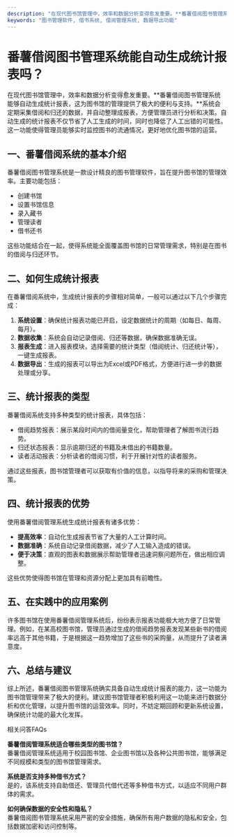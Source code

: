 ```yaml
---
description: "在现代图书馆管理中，效率和数据分析变得愈发重要。**番薯借阅图书管理系统能够自动生成统计报表，这为图书馆的管理提供了极大的便利与支持。**系统会定期采集借阅和归还的数据，并自动整理成报表，方便管理员进行分析和决策。自动生成的统计报表不仅节省了人工生成的时间，同时也降低了人工出错的可能性。这一功能使得管理员能够实时监控图书的流通情况，更好地优化图书馆的运营。"
keywords: "图书管理软件, 借书系统, 借阅管理系统, 数据导出功能"
---
```

# 番薯借阅图书管理系统能自动生成统计报表吗？

在现代图书馆管理中，效率和数据分析变得愈发重要。**番薯借阅图书管理系统能够自动生成统计报表，这为图书馆的管理提供了极大的便利与支持。**系统会定期采集借阅和归还的数据，并自动整理成报表，方便管理员进行分析和决策。自动生成的统计报表不仅节省了人工生成的时间，同时也降低了人工出错的可能性。这一功能使得管理员能够实时监控图书的流通情况，更好地优化图书馆的运营。

## **一、番薯借阅系统的基本介绍**

番薯借阅图书管理系统是一款设计精良的图书管理软件，旨在提升图书馆的管理效率。主要功能包括：

- 创建书馆
- 设置书馆信息
- 录入藏书
- 管理读者
- 借书还书

这些功能结合在一起，使得系统能全面覆盖图书馆的日常管理需求，特别是在图书的借阅与归还环节。

## **二、如何生成统计报表**

在番薯借阅系统中，生成统计报表的步骤相对简单，一般可以通过以下几个步骤完成：

1. **系统设置**：确保统计报表功能已开启，设定数据统计的周期（如每日、每周、每月）。
2. **数据收集**：系统会自动记录借阅、归还等数据，确保数据准确无误。
3. **报表生成**：进入报表模块，选择需要的统计类型（借阅统计、归还统计等），一键生成报表。
4. **数据导出**：生成的报表可以导出为Excel或PDF格式，方便进行进一步的数据处理或分享。

## **三、统计报表的类型**

番薯借阅系统支持多种类型的统计报表，具体包括：

- 借阅趋势报表：展示某段时间内的借阅量变化，帮助管理者了解图书流行趋势。
- 归还状态报表：显示逾期归还的书籍及未借出的书籍数量。
- 读者活动报表：分析读者的借阅习惯，利于开展针对性的读者服务。

通过这些报表，图书馆管理者可以获取有价值的信息，以指导将来的采购和管理决策。

## **四、统计报表的优势**

使用番薯借阅管理系统生成统计报表有诸多优势：

- **提高效率**：自动化生成报表节省了大量的人工计算时间。
- **数据准确**：系统自动记录借阅数据，减少了人工输入造成的错误。
- **便于决策**：直观的图表和数据展示帮助管理者迅速洞察问题所在，做出相应调整。

这些优势使得图书馆在管理和资源分配上更加具有前瞻性。

## **五、在实践中的应用案例**

许多图书馆在使用番薯借阅管理系统后，纷纷表示报表功能极大地方便了日常管理。例如，在某高校图书馆，管理员通过生成的借阅趋势报表发现某些新书的借阅率远高于其他书籍，于是根据这一趋势增加了这些书的采购量，从而提升了读者满意度。

## **六、总结与建议**

综上所述，番薯借阅图书管理系统确实具备自动生成统计报表的能力，这一功能为图书馆管理带来了极大的便利。建议图书馆管理者积极利用这一功能来进行数据分析和优化管理，以提升图书馆的运营效率。同时，不妨定期回顾和更新系统设置，确保统计功能的最大化发挥。

相关问答FAQs

**番薯借阅管理系统适合哪些类型的图书馆？**  
番薯借阅管理系统适用于校园图书馆、企业图书馆以及各种公共图书馆，能够满足不同规模和类型的图书馆管理需求。

**系统是否支持多种借书方式？**  
是的，该系统支持自助借还、管理员代借代还等多种借书方式，以适应不同用户群体的需求。

**如何确保数据的安全性和隐私？**  
番薯借阅图书管理系统采用严密的安全措施，确保所有用户数据的隐私和安全，包括数据加密和访问控制等。
